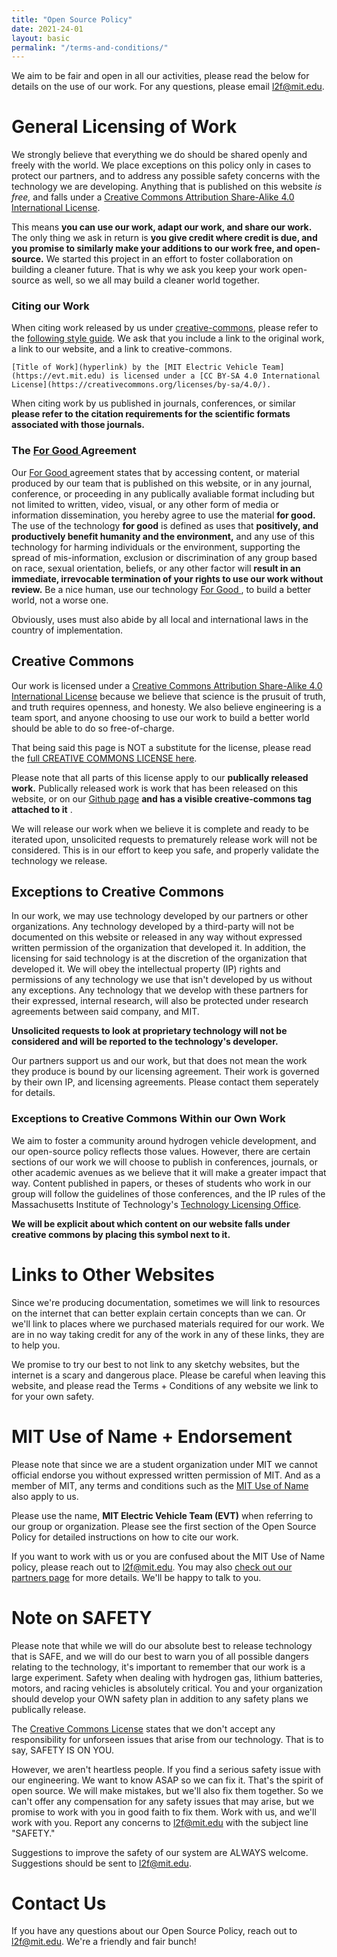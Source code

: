 ```yaml
---
title: "Open Source Policy"
date: 2021-24-01
layout: basic
permalink: "/terms-and-conditions/"
---
```


We aim to be fair and open in all our activities, please read the below for details on the use of our work. For any questions, please email [l2f@mit.edu](mailto:l2f@mit.edu).

# General Licensing of Work

We strongly believe that everything we do should be shared openly and freely with the world. We place exceptions on this policy only in cases to protect our partners, and to address any possible safety concerns with the technology we are developing. Anything that is published on this website *is free,* and falls under a [Creative Commons Attribution Share-Alike 4.0 International License](https://creativecommons.org/licenses/by-sa/4.0/).

This means **you can use our work, adapt our work, and share our work.** The only thing we ask in return is **you give credit where credit is due, and you promise to similarly make your additions to our work free, and open-source.** We started this project in an effort to foster collaboration on building a cleaner future. That is why we ask you keep your work open-source as well, so we all may build a cleaner world together.

### Citing our Work

When citing work released by us under [creative-commons](https://creativecommons.org/licenses/by-sa/4.0/), please refer to the [following style guide](https://creativecommons.org/use-remix/attribution/). We ask that you include a link to the original work, a link to our website, and a link to creative-commons.

```
[Title of Work](hyperlink) by the [MIT Electric Vehicle Team](https://evt.mit.edu) is licensed under a [CC BY-SA 4.0 International License](https://creativecommons.org/licenses/by-sa/4.0/).
```

When citing work by us published in journals, conferences, or similar **please refer to the citation requirements for the scientific formats associated with those journals.**

### The <u>For Good <i class="fa-solid fa-heart"></i></u> Agreement

Our <u>For Good <i class="fa-solid fa-heart"></i></u> agreement states that by accessing content, or material produced by our team that is published on this website, or in any journal, conference, or proceeding in any publically avaliable format including but not limited to written, video, visual, or any other form of media or information dissemination, you hereby agree to use the material **for good.** The use of the technology **for good** is defined as uses that **positively, and productively benefit humanity and the environment,** and any use of this technology for harming individuals or the environment, supporting the spread of mis-information, exclusion or discrimination of any group based on race, sexual orientation, beliefs, or any other factor will **result in an immediate, irrevocable termination of your rights to use our work without review.** Be a nice human, use our technology <u>For Good <i class="fa-solid fa-heart"></i></u>, to build a better world, not a worse one.

Obviously, uses must also abide by all local and international laws in the country of implementation.

## Creative Commons

Our work is licensed under a [Creative Commons Attribution Share-Alike 4.0 International License](https://creativecommons.org/licenses/by-sa/4.0/) because we believe that science is the prusuit of truth, and truth requires openness, and honesty. We also believe engineering is a team sport, and anyone choosing to use our work to build a better world should be able to do so free-of-charge.

That being said this page is NOT a substitute for the license, please read the [full CREATIVE COMMONS LICENSE here](https://creativecommons.org/licenses/by-sa/4.0/legalcode).

Please note that all parts of this license apply to our **publically released work.** Publically released work is work that has been released on this website, or on our [Github page](https://github.com/Licence-to-Fab) **and has a visible creative-commons tag attached to it** <i class="fa-brands fa-creative-commons"></i>.

We will release our work when we believe it is complete and ready to be iterated upon, unsolicited requests to prematurely release work will not be considered. This is in our effort to keep you safe, and properly validate the technology we release.

## Exceptions to Creative Commons

In our work, we may use technology developed by our partners or other organizations. Any technology developed by a third-party will not be documented on this website or released in any way without expressed written permission of the organization that developed it. In addition, the licensing for said technology is at the discretion of the organization that developed it. We will obey the intellectual property (IP) rights and permissions of any technology we use that isn't developed by us without any exceptions. Any technology that we develop with these partners for their expressed, internal research, will also be protected under research agreements between said company, and MIT. 

**Unsolicited requests to look at proprietary technology will not be considered and will be reported to the technology's developer.**

Our partners support us and our work, but that does not mean the work they produce is bound by our licensing agreement. Their work is governed by their own IP, and licensing agreements. Please contact them seperately for details.

### Exceptions to Creative Commons Within our Own Work

We aim to foster a community around hydrogen vehicle development, and our open-source policy reflects those values. However, there are certain sections of our work we will choose to publish in conferences, journals, or other academic avenues as we believe that it will make a greater impact that way. Content published in papers, or theses of students who work in our group will follow the guidelines of those conferences, and the IP rules of the Massachusetts Institute of Technology's [Technology Licensing Office](https://tlo.mit.edu). 

**We will be explicit about which content on our website falls under creative commons by placing this symbol next to it.** <i class="fa-brands fa-creative-commons"></i>

# Links to Other Websites

Since we're producing documentation, sometimes we will link to resources on the internet that can better explain certain concepts than we can. Or we'll link to places where we purchased materials required for our work. We are in no way taking credit for any of the work in any of these links, they are to help you.

We promise to try our best to not link to any sketchy websites, but the internet is a scary and dangerous place. Please be careful when leaving this website, and please read the Terms + Conditions of any website we link to for your own safety. 

# MIT Use of Name + Endorsement 

Please note that since we are a student organization under MIT we cannot official endorse you without expressed written permission of MIT. And as a member of MIT, any terms and conditions such as the [MIT Use of Name](https://comms.mit.edu/institute-use-name) also apply to us.

Please use the name, **MIT Electric Vehicle Team (EVT)** when referring to our group or organization. Please see the first section of the Open Source Policy for detailed instructions on how to cite our work.

If you want to work with us or you are confused about the MIT Use of Name policy, please reach out to [l2f@mit.edu](mailto:l2f@mit.edu). You may also [check out our partners page](../partners) for more details. We'll be happy to talk to you.

# Note on SAFETY

Please note that while we will do our absolute best to release technology that is SAFE, and we will do our best to warn you of all possible dangers relating to the technology, it's important to remember that our work is a large experiment. Safety when dealing with hydrogen gas, lithium batteries, motors, and racing vehicles is absolutely critical. You and your organization should develop your OWN safety plan in addition to any safety plans we publically release.

The [Creative Commons License](https://creativecommons.org/licenses/by-sa/4.0/legalcode) states that we don't accept any responsibility for unforseen issues that arise from our technology. That is to say, SAFETY IS ON YOU.

However, we aren't heartless people. If you find a serious safety issue with our engineering. We want to know ASAP so we can fix it. That's the spirit of open source. We will make mistakes, but we'll also fix them together. So we can't offer any compensation for any safety issues that may arise, but we promise to work with you in good faith to fix them. Work with us, and we'll work with you. Report any concerns to [l2f@mit.edu](mailto:l2f@mit.edu) with the subject line "SAFETY."

Suggestions to improve the safety of our system are ALWAYS welcome. Suggestions should be sent to [l2f@mit.edu](mailto:l2f@mit.edu).

# Contact Us

If you have any questions about our Open Source Policy, reach out to [l2f@mit.edu](mailto:l2f@mit.edu). We're a friendly and fair bunch!

